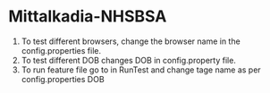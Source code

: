 # Mittalkadia-NHSBSA
1. To test different browsers, change the browser name in the config.properties file.
2. To test different DOB changes DOB in config.property file.
3. To run feature file go to in RunTest and change tage name as per config.properties DOB
